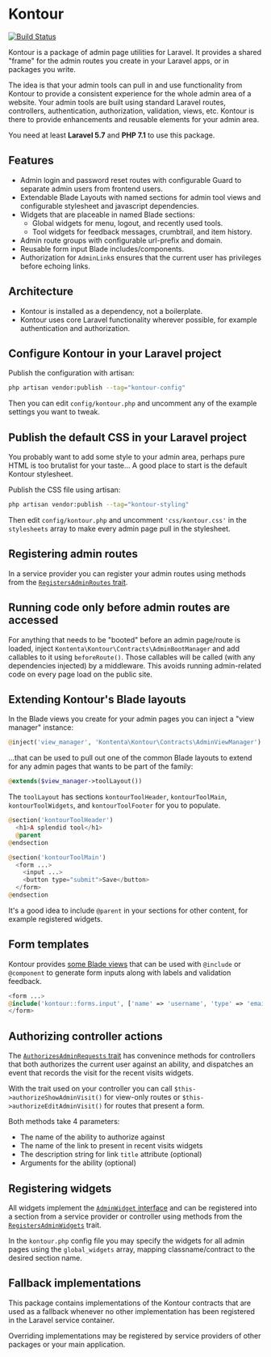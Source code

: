 # Kontour

[![Build Status](https://travis-ci.org/kontenta/kontour.svg?branch=master)](https://travis-ci.org/kontenta/kontour)

Kontour is a package of admin page utilities for Laravel.
It provides a shared "frame" for the admin routes you create
in your Laravel apps, or in packages you write.

The idea is that your admin tools can pull in and use functionality from Kontour
to provide a consistent experience for the whole admin area of a website.
Your admin tools are built using standard Laravel routes, controllers,
authentication, authorization, validation, views, etc.
Kontour is there to provide enhancements and reusable elements for your admin
area.

You need at least **Laravel 5.7** and **PHP 7.1** to use this package.

## Features

- Admin login and password reset routes with configurable Guard
  to separate admin users from frontend users.
- Extendable Blade Layouts with named sections for admin tool views
  and configurable stylesheet and javascript dependencies.
- Widgets that are placeable in named Blade sections:
  - Global widgets for menu, logout, and recently used tools.
  - Tool widgets for feedback messages, crumbtrail, and item history.
- Admin route groups with configurable url-prefix and domain.
- Reusable form input Blade includes/components.
- Authorization for `AdminLink`s ensures that the current user has privileges
  before echoing links.

## Architecture

- Kontour is installed as a dependency, not a boilerplate.
- Kontour uses core Laravel functionality wherever possible,
  for example authentication and authorization.

## Configure Kontour in your Laravel project

Publish the configuration with artisan:

```bash
php artisan vendor:publish --tag="kontour-config"
```

Then you can edit `config/kontour.php` and uncomment any of the example settings
you want to tweak.

## Publish the default CSS in your Laravel project

You probably want to add some style to your admin area,
perhaps pure HTML is too brutalist for your taste...
A good place to start is the default Kontour stylesheet.

Publish the CSS file using artisan:

```bash
php artisan vendor:publish --tag="kontour-styling"
```

Then edit `config/kontour.php` and uncomment `'css/kontour.css'` in the
`stylesheets` array to make every admin page pull in the stylesheet.

## Registering admin routes

In a service provider you can register your admin routes
using methods from the
[`RegistersAdminRoutes` trait](https://github.com/kontenta/kontour/blob/master/src/Concerns/RegistersAdminWidgets.php).

## Running code only before admin routes are accessed

For anything that needs to be "booted" before an admin page/route is loaded,
inject `Kontenta\Kontour\Contracts\AdminBootManager` and add callables to it
using `beforeRoute()`.
Those callables will be called (with any dependencies injected) by a middleware.
This avoids running admin-related code on every page load on the public site.

## Extending Kontour's Blade layouts

In the Blade views you create for your admin pages you can inject
a "view manager" instance:

```php
@inject('view_manager', 'Kontenta\Kontour\Contracts\AdminViewManager')
```

...that can be used to pull out one of the common Blade layouts to extend for
any admin pages that wants to be part of the family:

```php
@extends($view_manager->toolLayout())
```

The `toolLayout` has sections `kontourToolHeader`, `kontourToolMain`,
`kontourToolWidgets`, and `kontourToolFooter` for you to populate.

```php
@section('kontourToolHeader')
  <h1>A splendid tool</h1>
  @parent
@endsection

@section('kontourToolMain')
  <form ...>
    <input ...>
    <button type="submit">Save</button>
  </form>
@endsection
```

It's a good idea to include `@parent` in your sections for other content,
for example registered widgets.

## Form templates

Kontour provides
[some Blade views](https://github.com/kontenta/kontour/tree/master/resources/views/forms)
that can be used with `@include` or `@component` to generate form inputs along
with labels and validation feedback.

```php
<form ...>
@include('kontour::forms.input', ['name' => 'username', 'type' => 'email'])
</form>
```

## Authorizing controller actions

The
[`AuthorizesAdminRequests` trait](https://github.com/kontenta/kontour/blob/master/src/Concerns/AuthorizesAdminRequests.php)
has convenince methods for controllers that both authorizes the current user
against an ability, and dispatches an event that records the visit for the
recent visits widgets.

With the trait used on your controller you can call
`$this->authorizeShowAdminVisit()` for view-only routes or
`$this->authorizeEditAdminVisit()` for routes that present a form.

Both methods take 4 parameters:

- The name of the ability to authorize against
- The name of the link to present in recent visits widgets
- The description string for link `title` attribute (optional)
- Arguments for the ability (optional)

## Registering widgets

All widgets implement the
[`AdminWidget` interface](https://github.com/kontenta/kontour/blob/master/src/Contracts/AdminWidget.php)
and can be registered into a section from a service provider
or controller using methods from the
[`RegistersAdminWidgets`](`https://github.com/kontenta/kontour/blob/master/src/Concerns/RegistersAdminWidgets.php`)
trait.

In the `kontour.php` config file you may specify the widgets for all
admin pages using the `global_widgets` array, mapping classname/contract to the
desired section name.

## Fallback implementations

This package contains implementations of the Kontour contracts that are used as
a fallback whenever no other implementation has been registered in the Laravel
service container.

Overriding implementations may be registered by service providers of other
packages or your main application.
